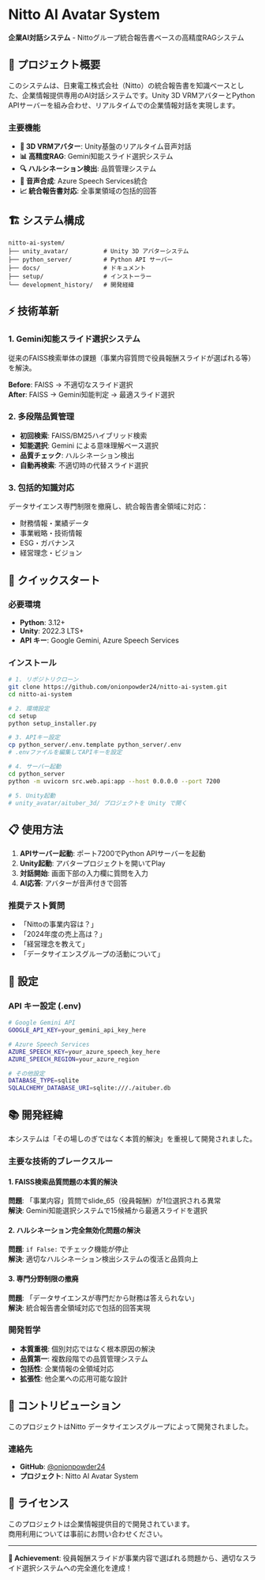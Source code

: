 # Nitto AI Avatar System

**企業AI対話システム** - Nittoグループ統合報告書ベースの高精度RAGシステム

## 🎯 プロジェクト概要

このシステムは、日東電工株式会社（Nitto）の統合報告書を知識ベースとした、企業情報提供専用のAI対話システムです。Unity 3D VRMアバターとPython APIサーバーを組み合わせ、リアルタイムでの企業情報対話を実現します。

### 主要機能
- **🤖 3D VRMアバター**: Unity基盤のリアルタイム音声対話
- **📊 高精度RAG**: Gemini知能スライド選択システム
- **🔍 ハルシネーション検出**: 品質管理システム
- **🎵 音声合成**: Azure Speech Services統合
- **📈 統合報告書対応**: 全事業領域の包括的回答

## 🏗️ システム構成

```
nitto-ai-system/
├── unity_avatar/          # Unity 3D アバターシステム
├── python_server/         # Python API サーバー
├── docs/                  # ドキュメント
├── setup/                 # インストーラー
└── development_history/   # 開発経緯
```

## ⚡ 技術革新

### 1. Gemini知能スライド選択システム
従来のFAISS検索単体の課題（事業内容質問で役員報酬スライドが選ばれる等）を解決。

**Before**: FAISS → 不適切なスライド選択  
**After**: FAISS → Gemini知能判定 → 最適スライド選択

### 2. 多段階品質管理
- **初回検索**: FAISS/BM25ハイブリッド検索
- **知能選択**: Gemini による意味理解ベース選択
- **品質チェック**: ハルシネーション検出
- **自動再検索**: 不適切時の代替スライド選択

### 3. 包括的知識対応
データサイエンス専門制限を撤廃し、統合報告書全領域に対応：
- 財務情報・業績データ
- 事業戦略・技術情報  
- ESG・ガバナンス
- 経営理念・ビジョン

## 🚀 クイックスタート

### 必要環境
- **Python**: 3.12+
- **Unity**: 2022.3 LTS+
- **API キー**: Google Gemini, Azure Speech Services

### インストール
```bash
# 1. リポジトリクローン
git clone https://github.com/onionpowder24/nitto-ai-system.git
cd nitto-ai-system

# 2. 環境設定
cd setup
python setup_installer.py

# 3. APIキー設定
cp python_server/.env.template python_server/.env
# .envファイルを編集してAPIキーを設定

# 4. サーバー起動
cd python_server
python -m uvicorn src.web.api:app --host 0.0.0.0 --port 7200

# 5. Unity起動
# unity_avatar/aituber_3d/ プロジェクトを Unity で開く
```

## 📋 使用方法

1. **APIサーバー起動**: ポート7200でPython APIサーバーを起動
2. **Unity起動**: アバタープロジェクトを開いてPlay
3. **対話開始**: 画面下部の入力欄に質問を入力
4. **AI応答**: アバターが音声付きで回答

### 推奨テスト質問
- 「Nittoの事業内容は？」
- 「2024年度の売上高は？」  
- 「経営理念を教えて」
- 「データサイエンスグループの活動について」

## 🔧 設定

### API キー設定 (.env)
```bash
# Google Gemini API
GOOGLE_API_KEY=your_gemini_api_key_here

# Azure Speech Services  
AZURE_SPEECH_KEY=your_azure_speech_key_here
AZURE_SPEECH_REGION=your_azure_region

# その他設定
DATABASE_TYPE=sqlite
SQLALCHEMY_DATABASE_URI=sqlite:///./aituber.db
```

## 📚 開発経緯

本システムは「その場しのぎではなく本質的解決」を重視して開発されました。

### 主要な技術的ブレークスルー

#### 1. FAISS検索品質問題の本質的解決
**問題**: 「事業内容」質問でslide_65（役員報酬）が1位選択される異常  
**解決**: Gemini知能選択システムで15候補から最適スライドを選択

#### 2. ハルシネーション完全無効化問題の解決  
**問題**: `if False:` でチェック機能が停止  
**解決**: 適切なハルシネーション検出システムの復活と品質向上

#### 3. 専門分野制限の撤廃
**問題**: 「データサイエンスが専門だから財務は答えられない」  
**解決**: 統合報告書全領域対応で包括的回答実現

### 開発哲学
- **本質重視**: 個別対応ではなく根本原因の解決
- **品質第一**: 複数段階での品質管理システム
- **包括性**: 企業情報の全領域対応
- **拡張性**: 他企業への応用可能な設計

## 🤝 コントリビューション

このプロジェクトはNitto データサイエンスグループによって開発されました。

### 連絡先
- **GitHub**: [@onionpowder24](https://github.com/onionpowder24)
- **プロジェクト**: Nitto AI Avatar System

## 📄 ライセンス

このプロジェクトは企業情報提供目的で開発されています。  
商用利用については事前にお問い合わせください。

---

**🎉 Achievement**: 役員報酬スライドが事業内容で選ばれる問題から、適切なスライド選択システムへの完全進化を達成！